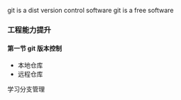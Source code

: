 git is a dist version control software
git is a free software

### 工程能力提升
#### 第一节 git 版本控制

+ 本地仓库
+ 远程仓库

学习分支管理
